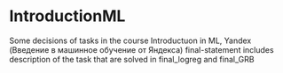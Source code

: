 # IntroductionML

Some decisions of tasks in the course Introductuon in ML, Yandex (Введение в машинное обучение от Яндекса)
final-statement includes description of the task that are solved in final_logreg and final_GRB
